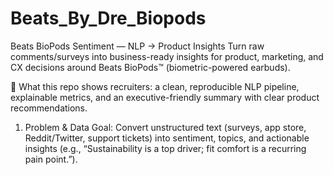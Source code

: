 # Beats_By_Dre_Biopods
Beats BioPods Sentiment — NLP → Product Insights
Turn raw comments/surveys into business-ready insights for product, marketing, and CX decisions around Beats BioPods™ (biometric-powered earbuds).

📌 What this repo shows recruiters: a clean, reproducible NLP pipeline, explainable metrics, and an executive-friendly summary with clear product recommendations.

1) Problem & Data
Goal: Convert unstructured text (surveys, app store, Reddit/Twitter, support tickets) into sentiment, topics, and actionable insights (e.g., “Sustainability is a top driver; fit comfort is a recurring pain point.”).
